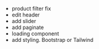 -   product filter fix
-   edit header
-   add slider
-   add paginate
-   loading component
-   add styling. Bootstrap or Tailwind
